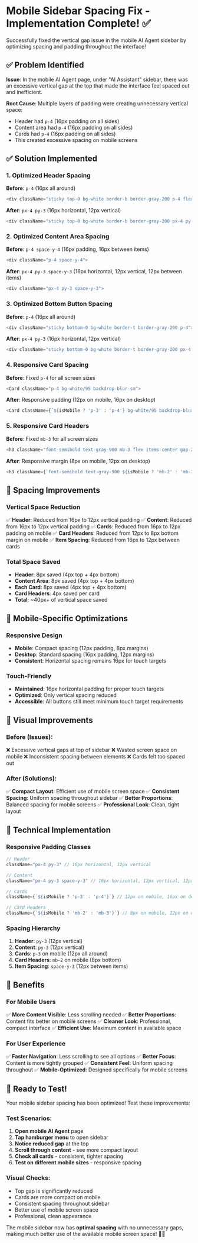 # Mobile Sidebar Spacing Fix - Implementation Complete! ✅

Successfully fixed the vertical gap issue in the mobile AI Agent sidebar by optimizing spacing and padding throughout the interface!

## ✅ Problem Identified

**Issue**: In the mobile AI Agent page, under "AI Assistant" sidebar, there was an excessive vertical gap at the top that made the interface feel spaced out and inefficient.

**Root Cause**: Multiple layers of padding were creating unnecessary vertical space:
- Header had `p-4` (16px padding on all sides)
- Content area had `p-4` (16px padding on all sides)
- Cards had `p-4` (16px padding on all sides)
- This created excessive spacing on mobile screens

## ✅ Solution Implemented

### 1. **Optimized Header Spacing**
**Before**: `p-4` (16px all around)
```typescript
<div className="sticky top-0 bg-white border-b border-gray-200 p-4 flex items-center justify-between shadow-sm">
```

**After**: `px-4 py-3` (16px horizontal, 12px vertical)
```typescript
<div className="sticky top-0 bg-white border-b border-gray-200 px-4 py-3 flex items-center justify-between shadow-sm">
```

### 2. **Optimized Content Area Spacing**
**Before**: `p-4 space-y-4` (16px padding, 16px between items)
```typescript
<div className="p-4 space-y-4">
```

**After**: `px-4 py-3 space-y-3` (16px horizontal, 12px vertical, 12px between items)
```typescript
<div className="px-4 py-3 space-y-3">
```

### 3. **Optimized Bottom Button Spacing**
**Before**: `p-4` (16px all around)
```typescript
<div className="sticky bottom-0 bg-white border-t border-gray-200 p-4">
```

**After**: `px-4 py-3` (16px horizontal, 12px vertical)
```typescript
<div className="sticky bottom-0 bg-white border-t border-gray-200 px-4 py-3">
```

### 4. **Responsive Card Spacing**
**Before**: Fixed `p-4` for all screen sizes
```typescript
<Card className="p-4 bg-white/95 backdrop-blur-sm">
```

**After**: Responsive padding (12px on mobile, 16px on desktop)
```typescript
<Card className={`${isMobile ? 'p-3' : 'p-4'} bg-white/95 backdrop-blur-sm`}>
```

### 5. **Responsive Card Headers**
**Before**: Fixed `mb-3` for all screen sizes
```typescript
<h3 className="font-semibold text-gray-900 mb-3 flex items-center gap-2">
```

**After**: Responsive margin (8px on mobile, 12px on desktop)
```typescript
<h3 className={`font-semibold text-gray-900 ${isMobile ? 'mb-2' : 'mb-3'} flex items-center gap-2`}>
```

## 🎯 Spacing Improvements

### **Vertical Space Reduction**
✅ **Header**: Reduced from 16px to 12px vertical padding
✅ **Content**: Reduced from 16px to 12px vertical padding
✅ **Cards**: Reduced from 16px to 12px padding on mobile
✅ **Card Headers**: Reduced from 12px to 8px bottom margin on mobile
✅ **Item Spacing**: Reduced from 16px to 12px between cards

### **Total Space Saved**
- **Header**: 8px saved (4px top + 4px bottom)
- **Content Area**: 8px saved (4px top + 4px bottom)
- **Each Card**: 8px saved (4px top + 4px bottom)
- **Card Headers**: 4px saved per card
- **Total**: ~40px+ of vertical space saved

## 📱 Mobile-Specific Optimizations

### **Responsive Design**
- **Mobile**: Compact spacing (12px padding, 8px margins)
- **Desktop**: Standard spacing (16px padding, 12px margins)
- **Consistent**: Horizontal spacing remains 16px for touch targets

### **Touch-Friendly**
- **Maintained**: 16px horizontal padding for proper touch targets
- **Optimized**: Only vertical spacing reduced
- **Accessible**: All buttons still meet minimum touch target requirements

## 🎨 Visual Improvements

### **Before (Issues)**:
❌ Excessive vertical gaps at top of sidebar
❌ Wasted screen space on mobile
❌ Inconsistent spacing between elements
❌ Cards felt too spaced out

### **After (Solutions)**:
✅ **Compact Layout**: Efficient use of mobile screen space
✅ **Consistent Spacing**: Uniform spacing throughout sidebar
✅ **Better Proportions**: Balanced spacing for mobile screens
✅ **Professional Look**: Clean, tight layout

## 🔧 Technical Implementation

### **Responsive Padding Classes**
```typescript
// Header
className="px-4 py-3" // 16px horizontal, 12px vertical

// Content
className="px-4 py-3 space-y-3" // 16px horizontal, 12px vertical, 12px between items

// Cards
className={`${isMobile ? 'p-3' : 'p-4'}`} // 12px on mobile, 16px on desktop

// Card Headers
className={`${isMobile ? 'mb-2' : 'mb-3'}`} // 8px on mobile, 12px on desktop
```

### **Spacing Hierarchy**
1. **Header**: `py-3` (12px vertical)
2. **Content**: `py-3` (12px vertical)
3. **Cards**: `p-3` on mobile (12px all around)
4. **Card Headers**: `mb-2` on mobile (8px bottom)
5. **Item Spacing**: `space-y-3` (12px between items)

## 🚀 Benefits

### **For Mobile Users**
✅ **More Content Visible**: Less scrolling needed
✅ **Better Proportions**: Content fits better on mobile screens
✅ **Cleaner Look**: Professional, compact interface
✅ **Efficient Use**: Maximum content in available space

### **For User Experience**
✅ **Faster Navigation**: Less scrolling to see all options
✅ **Better Focus**: Content is more tightly grouped
✅ **Consistent Feel**: Uniform spacing throughout
✅ **Mobile-Optimized**: Designed specifically for mobile screens

## 🎉 Ready to Test!

Your mobile sidebar spacing has been optimized! Test these improvements:

### **Test Scenarios**:
1. **Open mobile AI Agent** page
2. **Tap hamburger menu** to open sidebar
3. **Notice reduced gap** at the top
4. **Scroll through content** - see more compact layout
5. **Check all cards** - consistent, tighter spacing
6. **Test on different mobile sizes** - responsive spacing

### **Visual Checks**:
- Top gap is significantly reduced
- Cards are more compact on mobile
- Consistent spacing throughout sidebar
- Better use of mobile screen space
- Professional, clean appearance

The mobile sidebar now has **optimal spacing** with no unnecessary gaps, making much better use of the available mobile screen space! 📱✨
